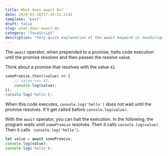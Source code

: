 ```yaml
---
title: What does await Do?
date: 2020-01-16T17:26:51.214Z
template: "post"
draft: false
slug: what-does-await-do
category: "JavaScript"
description: "Very quick explanation of the await keyword in JavaScript."
---
```

The `await` operator, when prepended to a promise, halts code execution until the promise resolves and then passes the resolve value.

Think about a promise that resolves with the value `42`.

```javascript
somePromise.then((value) => {
    // value === 42;
    console.log(value);
});
console.log('hello');
```

When this code executes, `console.log('hello')` does not wait until the promise resolves. It'll get called before `console.log(value)`.

With the `await` operator, you can halt the execution. In the following, the program waits until `somePromise` resolves. Then it calls `console.log(value)`. Then it calls ` console.log('hello')`.

```js
let value = await somePromise;
console.log(value);
console.log('hello');
```
